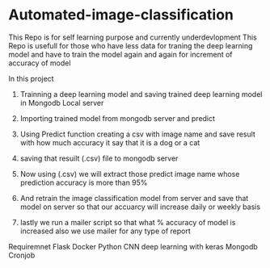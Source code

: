 # Automated-image-classification
This Repo is for self learning purpose and currently underdevlopment
This Repo is usefull for those who have less data for traning the deep learning model and have to train the model again and again for increment of accuracy of model 

In this project 

1) Trainning a deep learning model and saving trained deep learning model in Mongodb Local server 
2) Importing trained model from mongodb server and predict 
3) Using Predict function creating a csv with image name and save result with how much accuracy it say that it is a dog or a cat
4) saving that resuilt (.csv) file to mongodb server 
5) Now using (.csv) we will extract those predict image name whose prediction accuracy is more than 95%
6) And retrain the image classification model from server and save that model on server so that our accuarcy will increase daily or weekly basis 

7) lastly we run a mailer script so that what % accuracy of model is increased also we use mailer for any type of report 


Requiremnet 
Flask
Docker
Python
CNN deep learning with keras
Mongodb
Cronjob
